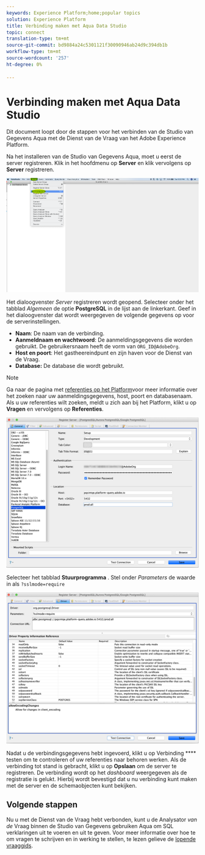 ```yaml
---
keywords: Experience Platform;home;popular topics
solution: Experience Platform
title: Verbinding maken met Aqua Data Studio
topic: connect
translation-type: tm+mt
source-git-commit: bd9884a24c5301121f30090946ab24d9c394db1b
workflow-type: tm+mt
source-wordcount: '257'
ht-degree: 0%

---
```



# Verbinding maken met Aqua Data Studio

Dit document loopt door de stappen voor het verbinden van de Studio van Gegevens Aqua met de Dienst van de Vraag van het Adobe Experience Platform.

Na het installeren van de Studio van Gegevens Aqua, moet u eerst de server registreren. Klik in het hoofdmenu op **Server** en klik vervolgens op **Server** registreren.

![](../images/clients/aqua-data-studio/register-server.png)

Het dialoogvenster *Server* registreren wordt geopend. Selecteer onder het tabblad *Algemeen* de optie **PostgreSQL** in de lijst aan de linkerkant. Geef in het dialoogvenster dat wordt weergegeven de volgende gegevens op voor de serverinstellingen.

- **Naam**: De naam van de verbinding.
- **Aanmeldnaam en wachtwoord**: De aanmeldingsgegevens die worden gebruikt. De gebruikersnaam heeft de vorm van `ORG_ID@AdobeOrg`.
- **Host en poort**: Het gastheereindpunt en zijn haven voor de Dienst van de Vraag.
- **Database:** De database die wordt gebruikt.

>[!NOTE]
>
>Ga naar de pagina met [referenties op het Platform](https://platform.adobe.com/query/configuration)voor meer informatie over het zoeken naar uw aanmeldingsgegevens, host, poort en databasenaam. Als u uw referenties wilt zoeken, meldt u zich aan bij het Platform, klikt u op **Vragen** en vervolgens op **Referenties**.

![](../images/clients/aqua-data-studio/register-server-general-tab.png)

Selecteer het tabblad **Stuurprogramma** . Stel onder *Parameters* de waarde in als `?sslmode=require`

![](../images/clients/aqua-data-studio/register-server-driver-tab.png)

Nadat u de verbindingsgegevens hebt ingevoerd, klikt u op Verbinding **** testen om te controleren of uw referenties naar behoren werken. Als de verbinding tot stand is gebracht, klikt u op **Opslaan** om de server te registreren. De verbinding wordt op het *dashboard* weergegeven als de registratie is gelukt. Hierbij wordt bevestigd dat u nu verbinding kunt maken met de server en de schemaobjecten kunt bekijken.

## Volgende stappen

Nu u met de Dienst van de Vraag hebt verbonden, kunt u de Analysator *van de* Vraag binnen de Studio van Gegevens gebruiken Aqua om SQL verklaringen uit te voeren en uit te geven. Voor meer informatie over hoe te om vragen te schrijven en in werking te stellen, te lezen gelieve de [lopende vraaggids](../creating-queries/creating-queries.md).